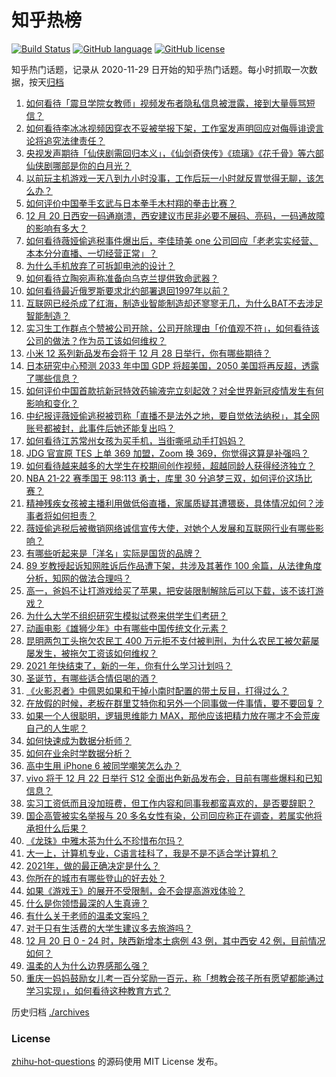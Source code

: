 # 知乎热榜
[![Build Status](https://github.com/ToWeLong/zhihu-hot-questions/workflows/CI/badge.svg)](https://github.com/ToWeLong/zhihu-hot-questions/actions)
[![GitHub language](https://img.shields.io/badge/language-golang-orange.svg)](https://golang.org/)
[![GitHub license](https://img.shields.io/github/license/ToWeLong/zhihu-hot-questions)](https://github.com/ToWeLong/zhihu-hot-questions/blob/main/LICENSE)

知乎热门话题，记录从 2020-11-29 日开始的知乎热门话题。每小时抓取一次数据，按天[归档](./archives)

<!-- BEGIN -->

1. [如何看待「震旦学院女教师」视频发布者隐私信息被泄露，接到大量辱骂短信？](https://www.zhihu.com/question/507001387)
1. [如何看待李冰冰视频因穿衣不妥被举报下架，工作室发声明回应对侮辱诽谤言论将追究法律责任？](https://www.zhihu.com/question/507210327)
1. [央视发声期待「仙侠剧需回归本义」，《仙剑奇侠传》《琉璃》《花千骨》等六部仙侠剧哪部是你的白月光？](https://www.zhihu.com/question/504377109)
1. [以前玩主机游戏一天八到九小时没事，工作后玩一小时就反胃觉得无聊，该怎么办？](https://www.zhihu.com/question/364435533)
1. [如何评价中国拳手玄武与日本拳手木村翔的拳击比赛？](https://www.zhihu.com/question/506990068)
1. [12 月 20 日西安一码通崩溃，西安建议市民非必要不展码、亮码，一码通故障的影响有多大？](https://www.zhihu.com/question/507212445)
1. [如何看待薇娅偷逃税事件爆出后，李佳琦美 one 公司回应「老老实实经营、本本分分直播、一切经营正常」？](https://www.zhihu.com/question/507347407)
1. [为什么手机放弃了可拆卸电池的设计？](https://www.zhihu.com/question/506434153)
1. [如何看待立陶宛声称准备向乌克兰提供致命武器？](https://www.zhihu.com/question/507265054)
1. [如何看待最近俄罗斯要求北约部署退回1997年以前？](https://www.zhihu.com/question/506774225)
1. [互联网已经杀成了红海，制造业智能制造却还寥寥无几，为什么BAT不去涉足智能制造？](https://www.zhihu.com/question/278732236)
1. [实习生工作群点个赞被公司开除，公司开除理由「价值观不符」，如何看待该公司的做法？作为员工该如何维权？](https://www.zhihu.com/question/507159429)
1. [小米 12 系列新品发布会将于 12 月 28 日举行，你有哪些期待？](https://www.zhihu.com/question/507455269)
1. [日本研究中心预测 2033 年中国 GDP 将超美国，2050 美国将再反超，透露了哪些信息？](https://www.zhihu.com/question/507332288)
1. [如何评价中国首款抗新冠特效药输液完立刻起效？对全世界新冠疫情发生有何影响和变化？](https://www.zhihu.com/question/507304138)
1. [中纪报评薇娅偷逃税被罚称「直播不是法外之地，要自觉依法纳税」，其全网账号都被封，此事件后她还能复出吗？](https://www.zhihu.com/question/507429121)
1. [如何看待江苏常州女孩为买手机，当街嘶吼动手打妈妈？](https://www.zhihu.com/question/507423388)
1. [JDG 官宣原 TES 上单 369 加盟，Zoom 换 369，你觉得这算是补强吗？](https://www.zhihu.com/question/506054619)
1. [如何看待越来越多的大学生在校期间创作视频，超越同龄人获得经济独立？](https://www.zhihu.com/question/507280392)
1. [NBA 21-22 赛季国王 98:113 勇士，库里 30 分追梦三双，如何评价这场比赛？](https://www.zhihu.com/question/507460919)
1. [精神残疾女孩被主播利用做低俗直播，家属质疑其遭猥亵，具体情况如何？涉事者将如何担责？](https://www.zhihu.com/question/507434629)
1. [薇娅偷逃税后被撤销网络诚信宣传大使，对她个人发展和互联网行业有哪些影响？](https://www.zhihu.com/question/507558964)
1. [有哪些听起来是「洋名」实际是国货的品牌？](https://www.zhihu.com/question/21331935)
1. [89 岁教授起诉知网胜诉后作品遭下架，共涉及其著作 100 余篇，从法律角度分析，知网的做法合理吗？](https://www.zhihu.com/question/507511873)
1. [高一，爸妈不让打游戏给买了苹果，把安装限制解除后可以下载，该不该打游戏？](https://www.zhihu.com/question/507099286)
1. [为什么大学不组织研究生模拟试卷来供学生们考研？](https://www.zhihu.com/question/503901056)
1. [动画电影《雄狮少年》中有哪些中国传统文化元素？](https://www.zhihu.com/question/506656628)
1. [昆明两包工头拖欠农民工 400 万元拒不支付被判刑，为什么农民工被欠薪屡屡发生，被拖欠工资该如何维权？](https://www.zhihu.com/question/506625597)
1. [2021 年快结束了，新的一年，你有什么学习计划吗？](https://www.zhihu.com/question/507285228)
1. [圣诞节，有哪些适合情侣喝的酒？](https://www.zhihu.com/question/506602669)
1. [《火影忍者》中佩恩如果和干掉小南时配置的带土反目，打得过么？](https://www.zhihu.com/question/505608011)
1. [在放假的时候，老板在群里艾特你和另外一个同事做一件事情，要不要回复？](https://www.zhihu.com/question/507116487)
1. [如果一个人很聪明，逻辑思维能力 MAX，那他应该把精力放在哪才不会荒废自己的人生呢？](https://www.zhihu.com/question/507001699)
1. [如何快速成为数据分析师？](https://www.zhihu.com/question/29265587)
1. [如何在业余时学数据分析？](https://www.zhihu.com/question/22119753)
1. [高中生用 iPhone 6 被同学嘲笑怎么办？](https://www.zhihu.com/question/506178305)
1. [vivo 将于 12 月 22 日举行 S12 全面出色新品发布会，目前有哪些爆料和已知信息？](https://www.zhihu.com/question/505923950)
1. [实习工资低而且没加班费，但工作内容和同事我都蛮喜欢的，是否要辞职？](https://www.zhihu.com/question/498263543)
1. [国企高管被实名举报与 20 多名女性有染，公司回应称正在调查，若属实他将承担什么后果？](https://www.zhihu.com/question/507325885)
1. [《龙珠》中雅木茶为什么不珍惜布尔玛？](https://www.zhihu.com/question/338510877)
1. [大一上，计算机专业，C语言挂科了，我是不是不适合学计算机？](https://www.zhihu.com/question/506537669)
1. [2021年，做的最正确决定是什么？](https://www.zhihu.com/question/507088078)
1. [你所在的城市有哪些登山的好去处？](https://www.zhihu.com/question/505117307)
1. [如果《游戏王》的展开不受限制，会不会提高游戏体验？](https://www.zhihu.com/question/502972263)
1. [什么是你领悟最深的人生真谛？](https://www.zhihu.com/question/363358319)
1. [有什么关于老师的温柔文案吗？](https://www.zhihu.com/question/503426841)
1. [对于只有生活费的大学生建议多去旅游吗？](https://www.zhihu.com/question/502106114)
1. [12 月 20 日 0 - 24 时，陕西新增本土病例 43 例，其中西安 42 例，目前情况如何？](https://www.zhihu.com/question/507462123)
1. [温柔的人为什么边界感那么强？](https://www.zhihu.com/question/496548967)
1. [重庆一妈妈鼓励女儿考一百分奖励一百元，称「想教会孩子所有愿望都能通过学习实现」，如何看待这种教育方式？](https://www.zhihu.com/question/507256189)

<!-- END -->

历史归档 [./archives](./archives)


### License
[zhihu-hot-questions](https://github.com/towelong/zhihu-hot-questions) 的源码使用 MIT License 发布。